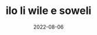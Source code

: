 ---
title: ilo li wile e soweli
description: ilo li kute e mu suwi la ona li wile tawa mu · taso ni li wile e alasa
  pi nasin pona · sina o pana e nasin pona tawa ilo
authors:
- jan Ke Tami
date: '2022-08-06'
tags:
- ilo li kama ken sona sama jan
- kala li moli
- pakala ilo li kama li sama moli
- moku li lon
license: null
sources:
- https://github.com/raacz/utala/blob/main/lipu-lili/ilo-li-wile-e-soweli.md
- http://utala.pona.la/lipu-lili/ilo-li-wile-e-soweli.html
- https://github.com/raacz/utala/blob/main/lipu-lili/ilo-li-wile-e-soweli.pdf
---